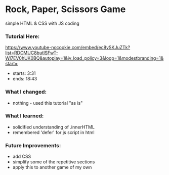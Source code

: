 # Rock, Paper, Scissors Game
simple HTML & CSS with JS coding

### Tutorial Here:
https://www.youtube-nocookie.com/embed/ec8vSKJuZTk?list=RDCMUC8butISFwT-Wl7EV0hUK0BQ&autoplay=1&iv_load_policy=3&loop=1&modestbranding=1&start=
* starts: 3:31
* ends: 18:43

### What I changed:
* nothing - used this tutorial "as is"

### What I learned:
* solidified understanding of .innerHTML
* remembered 'defer' for js script in html

### Future Improvements:
* add CSS
* simplify some of the repetitive sections
* apply this to another game of my own